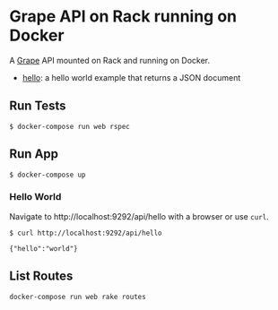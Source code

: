 Grape API on Rack running on Docker
===================================

A [Grape](http://github.com/ruby-grape/grape) API mounted on Rack and running on Docker.

* [hello](api/hello.rb): a hello world example that returns a JSON document

Run Tests
---------
```
$ docker-compose run web rspec
```

Run App
-------

```
$ docker-compose up
```

### Hello World

Navigate to http://localhost:9292/api/hello with a browser or use `curl`.

```
$ curl http://localhost:9292/api/hello

{"hello":"world"}
```

List Routes
-----------

```
docker-compose run web rake routes
```
